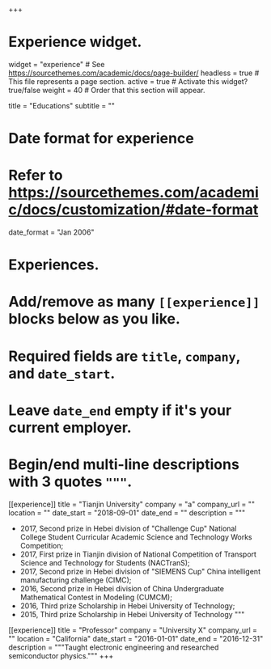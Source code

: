 +++
# Experience widget.
widget = "experience"  # See https://sourcethemes.com/academic/docs/page-builder/
headless = true  # This file represents a page section.
active = true  # Activate this widget? true/false
weight = 40  # Order that this section will appear.

title = "Educations"
subtitle = ""

# Date format for experience
#   Refer to https://sourcethemes.com/academic/docs/customization/#date-format
date_format = "Jan 2006"

# Experiences.
#   Add/remove as many `[[experience]]` blocks below as you like.
#   Required fields are `title`, `company`, and `date_start`.
#   Leave `date_end` empty if it's your current employer.
#   Begin/end multi-line descriptions with 3 quotes `"""`.
[[experience]]
  title = "Tianjin University"
  company = "a"
  company_url = ""
  location = ""
  date_start = "2018-09-01"
  date_end = ""
  description = """
  * 2017, Second prize in Hebei division of "Challenge Cup" National College Student Curricular Academic Science and Technology Works Competition;
  * 2017, First prize in Tianjin division of National Competition of Transport Science and Technology for Students (NACTranS);
  * 2017, Second prize in Hebei division of "SIEMENS Cup" China intelligent manufacturing challenge (CIMC);
  * 2016, Second prize in Hebei division of China Undergraduate Mathematical Contest in Modeling (CUMCM);
  * 2016, Third prize Scholarship in Hebei University of Technology;
  * 2015, Third prize Scholarship in Hebei University of Technology
  """

[[experience]]
  title = "Professor"
  company = "University X"
  company_url = ""
  location = "California"
  date_start = "2016-01-01"
  date_end = "2016-12-31"
  description = """Taught electronic engineering and researched semiconductor physics."""
+++

